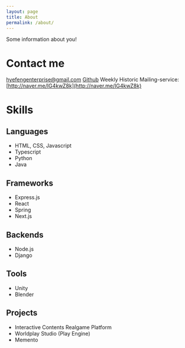 ```yaml
---
layout: page
title: About
permalink: /about/
---
```


Some information about you!


# Contact me

[hyefengenterprise@gmail.com](mailto:hyefengenterprise@gmail.com)
[Github](https://github.com/hyefengtech)
Weekly Historic Mailing-service: [http://naver.me/IG4kwZ8k](http://naver.me/IG4kwZ8k)

# Skills

## Languages 

- HTML, CSS, Javascript
- Typescript
- Python
- Java

## Frameworks

- Express.js
- React
- Spring
- Next.js

## Backends

- Node.js
- Django

## Tools

- Unity
- Blender


## Projects

- Interactive Contents Realgame Platform <Worldplay>
- Worldplay Studio (Play Engine)
- Memento
